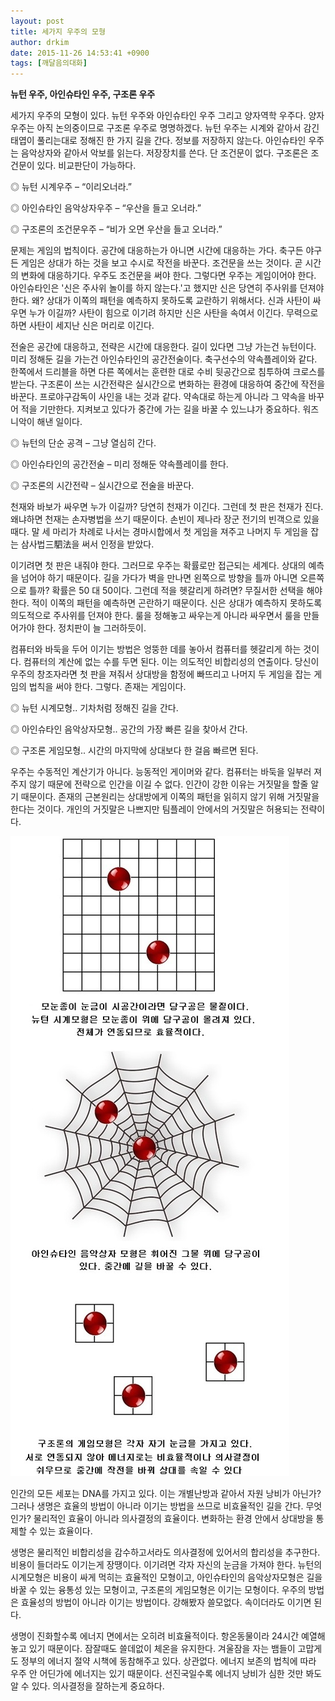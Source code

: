```yaml
---
layout: post
title: 세가지 우주의 모형
author: drkim
date: 2015-11-26 14:53:41 +0900
tags: [깨달음의대화]
---
```

**뉴턴 우주, 아인슈타인 우주, 구조론 우주**

  


세가지 우주의 모형이 있다. 뉴턴 우주와 아인슈타인 우주 그리고 양자역학 우주다. 양자 우주는 아직 논의중이므로 구조론 우주로 명명하겠다. 뉴턴 우주는 시계와 같아서 감긴 태엽이 풀리는대로 정해진 한 가지 길을 간다. 정보를 저장하지 않는다. 아인슈타인 우주는 음악상자와 같아서 악보를 읽는다. 저장장치를 쓴다. 단 조건문이 없다. 구조론은 조건문이 있다. 비교판단이 가능하다. 

  


◎ 뉴턴 시계우주 – “이리오너라.”   
      
◎ 아인슈타인 음악상자우주 – “우산을 들고 오너라.”   
      
◎ 구조론의 조건문우주 – “비가 오면 우산을 들고 오너라.” 

  


문제는 게임의 법칙이다. 공간에 대응하는가 아니면 시간에 대응하는 가다. 축구든 야구든 게임은 상대가 하는 것을 보고 수시로 작전을 바꾼다. 조건문을 쓰는 것이다. 곧 시간의 변화에 대응하기다. 우주도 조건문을 써야 한다. 그렇다면 우주는 게임이어야 한다. 아인슈타인은 '신은 주사위 놀이를 하지 않는다.'고 했지만 신은 당연히 주사위를 던져야 한다. 왜? 상대가 이쪽의 패턴을 예측하지 못하도록 교란하기 위해서다. 신과 사탄이 싸우면 누가 이길까? 사탄이 힘으로 이기려 하지만 신은 사탄을 속여서 이긴다. 무력으로 하면 사탄이 세지난 신은 머리로 이긴다. 

  


전술은 공간에 대응하고, 전략은 시간에 대응한다. 길이 있다면 그냥 가는건 뉴턴이다. 미리 정해둔 길을 가는건 아인슈타인의 공간전술이다. 축구선수의 약속플레이와 같다. 한쪽에서 드리블을 하면 다른 쪽에서는 훈련한 대로 수비 뒷공간으로 침투하여 크로스를 받는다. 구조론이 쓰는 시간전략은 실시간으로 변화하는 환경에 대응하여 중간에 작전을 바꾼다. 프로야구감독이 사인을 내는 것과 같다. 약속대로 하는게 아니라 그 약속을 바꾸어 적을 기만한다. 지켜보고 있다가 중간에 가는 길을 바꿀 수 있느냐가 중요하다. 워즈니악이 해낸 일이다. 

  


◎ 뉴턴의 단순 공격 – 그냥 열심히 간다.   
      
◎ 아인슈타인의 공간전술 – 미리 정해둔 약속플레이를 한다.   
      
◎ 구조론의 시간전략 – 실시간으로 전술을 바꾼다. 

  


천재와 바보가 싸우면 누가 이길까? 당연히 천재가 이긴다. 그런데 첫 판은 천재가 진다. 왜냐하면 천재는 손자병법을 쓰기 때문이다. 손빈이 제나라 장군 전기의 빈객으로 있을 때다. 말 세 마리가 차례로 나서는 경마시합에서 첫 게임을 져주고 나머지 두 게임을 잡는 삼사법三駟法을 써서 인정을 받았다. 

  


이기려면 첫 판은 내줘야 한다. 그러므로 우주는 확률로만 접근되는 세계다. 상대의 예측을 넘어야 하기 때문이다. 길을 가다가 벽을 만나면 왼쪽으로 방향을 틀까 아니면 오른쪽으로 틀까? 확률은 50 대 50이다. 그런데 적을 헷갈리게 하려면? 무질서한 선택을 해야 한다. 적이 이쪽의 패턴을 예측하면 곤란하기 때문이다. 신은 상대가 예측하지 못하도록 의도적으로 주사위를 던져야 한다. 룰을 정해놓고 싸우는게 아니라 싸우면서 룰을 만들어가야 한다. 정치판이 늘 그러하듯이. 

  


컴퓨터와 바둑을 두어 이기는 방법은 엉뚱한 데를 놓아서 컴퓨터를 헷갈리게 하는 것이다. 컴퓨터의 계산에 없는 수를 두면 된다. 이는 의도적인 비합리성의 연출이다. 당신이 우주의 창조자라면 첫 판을 져줘서 상대방을 함정에 빠뜨리고 나머지 두 게임을 잡는 게임의 법칙을 써야 한다. 그렇다. 존재는 게임이다. 

  


◎ 뉴턴 시계모형.. 기차처럼 정해진 길을 간다.   
      
◎ 아인슈타인 음악상자모형.. 공간의 가장 빠른 길을 찾아서 간다.   
      
◎ 구조론 게임모형.. 시간의 마지막에 상대보다 한 걸음 빠르면 된다. 

  


우주는 수동적인 계산기가 아니다. 능동적인 게이머와 같다. 컴퓨터는 바둑을 일부러 져주지 않기 때문에 전략으로 인간을 이길 수 없다. 인간이 강한 이유는 거짓말을 할줄 알기 때문이다. 존재의 근본원리는 상대방에게 이쪽의 패턴을 읽히지 않기 위해 거짓말을 한다는 것이다. 개인의 거짓말은 나쁘지만 팀플레이 안에서의 거짓말은 허용되는 전략이다. 

  





![](/files/attach/images/198/411/642/11.jpg) 

  


인간의 모든 세포는 DNA를 가지고 있다. 이는 개별난방과 같아서 자원 낭비가 아닌가? 그러나 생명은 효율의 방법이 아니라 이기는 방법을 쓰므로 비효율적인 길을 간다. 무엇인가? 물리적인 효율이 아니라 의사결정의 효율이다. 변화하는 환경 안에서 상대방을 통제할 수 있는 효율이다. 

  


생명은 물리적인 비합리성을 감수하고서라도 의사결정에 있어서의 합리성을 추구한다. 비용이 들더라도 이기는게 장땡이다. 이기려면 각자 자신의 눈금을 가져야 한다. 뉴턴의 시계모형은 비용이 싸게 먹히는 효율적인 모형이고, 아인슈타인의 음악상자모형은 길을 바꿀 수 있는 융통성 있는 모형이고, 구조론의 게임모형은 이기는 모형이다. 우주의 방법은 효율성의 방법이 아니라 이기는 방법이다. 강해봤자 쓸모없다. 속이더라도 이기면 된다. 

  


생명이 진화할수록 에너지 면에서는 오히려 비효율적이다. 항온동물이라 24시간 예열해놓고 있기 때문이다. 잠잘때도 쓸데없이 체온을 유지한다. 겨울잠을 자는 뱀들이 고맙게도 정부의 에너지 절약 시책에 동참해주고 있다. 상관없다. 에너지 보존의 법칙에 따라 우주 안 어딘가에 에너지는 있기 때문이다. 선진국일수록 에너지 낭비가 심한 것만 봐도 알 수 있다. 의사결정을 잘하는게 중요하다.